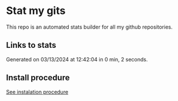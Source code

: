 # Stat my gits

This repo is an automated stats builder for all my github repositories.

## Links to stats


Generated on 03/13/2024 at 12:42:04 in 0 min, 2 seconds.

## Install procedure

[See instalation procedure](./src/install.md)
